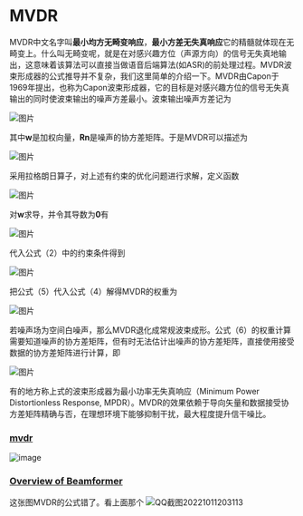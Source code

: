 # MVDR

MVDR中文名字叫**最小均方无畸变响应**，**最小方差无失真响应**它的精髓就体现在无畸变上。什么叫无畸变呢，就是在对感兴趣方位（声源方向）的信号无失真地输出，这意味着该算法可以直接当做语音后端算法(如ASR)的前处理过程。MVDR波束形成器的公式推导并不复杂，我们这里简单的介绍一下。MVDR由Capon于1969年提出，也称为Capon波束形成器，它的目标是对感兴趣方位的信号无失真输出的同时使波束输出的噪声方差最小。波束输出噪声方差记为

![图片](https://mmbiz.qpic.cn/mmbiz_png/R3j7FT5mhhcTCxapPSsCvtbS6aPeErGyrUCfzyq1wroiaJ82TjOsKUx8m0m8urXZ0EMNgHSnyLgbNnnN3xpccSQ/640?wx_fmt=png&wxfrom=5&wx_lazy=1&wx_co=1)

其中**w**是加权向量，**Rn**是噪声的协方差矩阵。于是MVDR可以描述为

![图片](https://mmbiz.qpic.cn/mmbiz_png/R3j7FT5mhhcTCxapPSsCvtbS6aPeErGyI4gTUOTC4vWCkVc2xgC2kjAMcT03px2uefqdicwGLuf4P9blIx92pMg/640?wx_fmt=png&wxfrom=5&wx_lazy=1&wx_co=1)

采用拉格朗日算子，对上述有约束的优化问题进行求解，定义函数  

![图片](https://mmbiz.qpic.cn/mmbiz_jpg/R3j7FT5mhhcTCxapPSsCvtbS6aPeErGyibFXS3TicEJd19t49TEoibya5OOnStglQbnu047ibL3cnWX7iapC7LqJvYQ/640?wx_fmt=jpeg&wxfrom=5&wx_lazy=1&wx_co=1)

对**w**求导，并令其导数为**0**有  

![图片](https://mmbiz.qpic.cn/mmbiz_png/R3j7FT5mhhcTCxapPSsCvtbS6aPeErGy3p2FeEy59ZibM6b5QRGoRoSKuAygJt5JLFTgHZ5SZryRQBnGt1xfBHg/640?wx_fmt=png&wxfrom=5&wx_lazy=1&wx_co=1)

代入公式（2）中的约束条件得到

![图片](https://mmbiz.qpic.cn/mmbiz_png/R3j7FT5mhhfuv2hzIfibxChkeKLDt76CWxeKAXsuC57hMfLiayyN0y3I7XCYcnhYLsXgtJOhFmUGMPUhCTfsQboA/640?wx_fmt=png&wxfrom=5&wx_lazy=1&wx_co=1)

把公式（5）代入公式（4）解得MVDR的权重为

![图片](https://mmbiz.qpic.cn/mmbiz_png/R3j7FT5mhhfuv2hzIfibxChkeKLDt76CWLJS4cgBzgibc5fIjJnhoPrwa3MYHU8OTAicK3dhmKVGIuibiaG3f0ricTSw/640?wx_fmt=png&wxfrom=5&wx_lazy=1&wx_co=1)

若噪声场为空间白噪声，那么MVDR退化成常规波束成形。公式（6）的权重计算需要知道噪声的协方差矩阵，但有时无法估计出噪声的协方差矩阵，直接使用接受数据的协方差矩阵进行计算，即  

![图片](https://mmbiz.qpic.cn/mmbiz_png/R3j7FT5mhhfuv2hzIfibxChkeKLDt76CWNOGgTZmSsgITUzFK6DdSATFvdE8bzmKFcnRiatrJOdlHtmsp8kCPBMQ/640?wx_fmt=png&wxfrom=5&wx_lazy=1&wx_co=1)

有的地方称上式的波束形成器为最小功率无失真响应（Minimum Power Distortionless Response, MPDR）。MVDR的效果依赖于导向矢量和数据接受协方差矩阵精确与否，在理想环境下能够抑制干扰，最大程度提升信干噪比。

### [mvdr](https://www.funcwj.cn/2020/01/13/intro-on-se-and-ss/)

![image](https://cdn.staticaly.com/gh/andyye1999/image-hosting@master/20221011/image.5s0w5jkm9ic0.webp)


### [Overview of Beamformer](https://www.funcwj.cn/2017/11/11/overview-of-beamformer/)


这张图MVDR的公式错了。看上面那个
![QQ截图20221011203113](https://cdn.staticaly.com/gh/andyye1999/image-hosting@master/20221011/QQ截图20221011203113.5p0397nrs7s0.webp)







